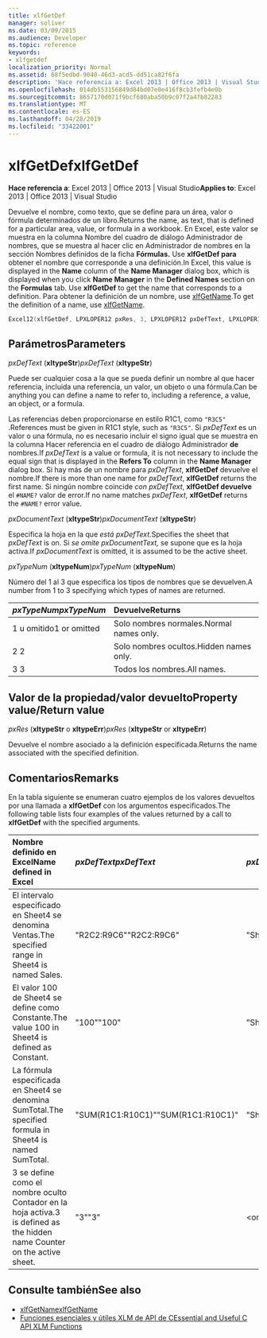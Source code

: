 ```yaml
---
title: xlfGetDef
manager: soliver
ms.date: 03/09/2015
ms.audience: Developer
ms.topic: reference
keywords:
- xlfgetdef
localization_priority: Normal
ms.assetid: 68f5edbd-9040-46d3-acd5-dd51ca82f6fa
description: 'Hace referencia a: Excel 2013 | Office 2013 | Visual Studio'
ms.openlocfilehash: 014db553156849d84bd07e0e416f8cb3fefb4e0b
ms.sourcegitcommit: 8657170d071f9bcf680aba50b9c07f2a4fb82283
ms.translationtype: MT
ms.contentlocale: es-ES
ms.lasthandoff: 04/28/2019
ms.locfileid: "33422001"
---
```

# <a name="xlfgetdef"></a><span data-ttu-id="e7f7a-104">xlfGetDef</span><span class="sxs-lookup"><span data-stu-id="e7f7a-104">xlfGetDef</span></span>

<span data-ttu-id="e7f7a-105">**Hace referencia a**: Excel 2013 | Office 2013 | Visual Studio</span><span class="sxs-lookup"><span data-stu-id="e7f7a-105">**Applies to**: Excel 2013 | Office 2013 | Visual Studio</span></span> 
  
<span data-ttu-id="e7f7a-106">Devuelve el nombre, como texto, que se define para un área, valor o fórmula determinados de un libro.</span><span class="sxs-lookup"><span data-stu-id="e7f7a-106">Returns the name, as text, that is defined for a particular area, value, or formula in a workbook.</span></span> <span data-ttu-id="e7f7a-107">En Excel, este valor se  muestra en la columna Nombre del cuadro de diálogo Administrador  de nombres, que se muestra al hacer clic en Administrador de nombres en la sección Nombres definidos de la ficha **Fórmulas.**   Use **xlfGetDef para** obtener el nombre que corresponde a una definición.</span><span class="sxs-lookup"><span data-stu-id="e7f7a-107">In Excel, this value is displayed in the **Name** column of the **Name Manager** dialog box, which is displayed when you click **Name Manager** in the **Defined Names** section on the **Formulas** tab. Use **xlfGetDef** to get the name that corresponds to a definition.</span></span> <span data-ttu-id="e7f7a-108">Para obtener la definición de un nombre, use [xlfGetName](xlfgetname.md).</span><span class="sxs-lookup"><span data-stu-id="e7f7a-108">To get the definition of a name, use [xlfGetName](xlfgetname.md).</span></span>
  
```cpp
Excel12(xlfGetDef, LPXLOPER12 pxRes, 3, LPXLOPER12 pxDefText, LPXLOPER12 pxDocumentText, LPXLOPER12 pxTypeNum);
```

## <a name="parameters"></a><span data-ttu-id="e7f7a-109">Parámetros</span><span class="sxs-lookup"><span data-stu-id="e7f7a-109">Parameters</span></span>

<span data-ttu-id="e7f7a-110">_pxDefText_ (**xltypeStr**)</span><span class="sxs-lookup"><span data-stu-id="e7f7a-110">_pxDefText_ (**xltypeStr**)</span></span>
  
<span data-ttu-id="e7f7a-111">Puede ser cualquier cosa a la que se pueda definir un nombre al que hacer referencia, incluida una referencia, un valor, un objeto o una fórmula.</span><span class="sxs-lookup"><span data-stu-id="e7f7a-111">Can be anything you can define a name to refer to, including a reference, a value, an object, or a formula.</span></span>
  
<span data-ttu-id="e7f7a-112">Las referencias deben proporcionarse en estilo R1C1, como  `"R3C5"` .</span><span class="sxs-lookup"><span data-stu-id="e7f7a-112">References must be given in R1C1 style, such as  `"R3C5"`.</span></span> <span data-ttu-id="e7f7a-113">Si _pxDefText_ es un valor o una fórmula, no es necesario  incluir el signo igual que se muestra en la columna Hacer referencia en el cuadro de diálogo Administrador **de** nombres.</span><span class="sxs-lookup"><span data-stu-id="e7f7a-113">If  _pxDefText_ is a value or formula, it is not necessary to include the equal sign that is displayed in the **Refers To** column in the **Name Manager** dialog box.</span></span> <span data-ttu-id="e7f7a-114">Si hay más de un nombre para  _pxDefText_, **xlfGetDef** devuelve el nombre.</span><span class="sxs-lookup"><span data-stu-id="e7f7a-114">If there is more than one name for  _pxDefText_, **xlfGetDef** returns the first name.</span></span> <span data-ttu-id="e7f7a-115">Si ningún nombre coincide  _con pxDefText_, **xlfGetDef devuelve** el  `#NAME?` valor de error.</span><span class="sxs-lookup"><span data-stu-id="e7f7a-115">If no name matches  _pxDefText_, **xlfGetDef** returns the  `#NAME?` error value.</span></span> 
  
<span data-ttu-id="e7f7a-116">_pxDocumentText_ (**xltypeStr**)</span><span class="sxs-lookup"><span data-stu-id="e7f7a-116">_pxDocumentText_ (**xltypeStr**)</span></span>
  
<span data-ttu-id="e7f7a-117">Especifica la hoja en la que _está pxDefText._</span><span class="sxs-lookup"><span data-stu-id="e7f7a-117">Specifies the sheet that  _pxDefText_ is on.</span></span> <span data-ttu-id="e7f7a-118">Si  _se omite pxDocumentText,_ se supone que es la hoja activa.</span><span class="sxs-lookup"><span data-stu-id="e7f7a-118">If  _pxDocumentText_ is omitted, it is assumed to be the active sheet.</span></span> 
  
<span data-ttu-id="e7f7a-119">_pxTypeNum_ (**xltypeNum**)</span><span class="sxs-lookup"><span data-stu-id="e7f7a-119">_pxTypeNum_ (**xltypeNum**)</span></span>
  
<span data-ttu-id="e7f7a-120">Número del 1 al 3 que especifica los tipos de nombres que se devuelven.</span><span class="sxs-lookup"><span data-stu-id="e7f7a-120">A number from 1 to 3 specifying which types of names are returned.</span></span>
  
|<span data-ttu-id="e7f7a-121">**_pxTypeNum_**</span><span class="sxs-lookup"><span data-stu-id="e7f7a-121">**_pxTypeNum_**</span></span>|<span data-ttu-id="e7f7a-122">**Devuelve**</span><span class="sxs-lookup"><span data-stu-id="e7f7a-122">**Returns**</span></span>|
|:-----|:-----|
|<span data-ttu-id="e7f7a-123">1 u omitido</span><span class="sxs-lookup"><span data-stu-id="e7f7a-123">1 or omitted</span></span>  <br/> |<span data-ttu-id="e7f7a-124">Solo nombres normales.</span><span class="sxs-lookup"><span data-stu-id="e7f7a-124">Normal names only.</span></span>  <br/> |
|<span data-ttu-id="e7f7a-125">2 </span><span class="sxs-lookup"><span data-stu-id="e7f7a-125">2</span></span>  <br/> |<span data-ttu-id="e7f7a-126">Solo nombres ocultos.</span><span class="sxs-lookup"><span data-stu-id="e7f7a-126">Hidden names only.</span></span>  <br/> |
|<span data-ttu-id="e7f7a-127">3 </span><span class="sxs-lookup"><span data-stu-id="e7f7a-127">3</span></span>  <br/> |<span data-ttu-id="e7f7a-128">Todos los nombres.</span><span class="sxs-lookup"><span data-stu-id="e7f7a-128">All names.</span></span>  <br/> |
   
## <a name="property-valuereturn-value"></a><span data-ttu-id="e7f7a-129">Valor de la propiedad/valor devuelto</span><span class="sxs-lookup"><span data-stu-id="e7f7a-129">Property value/Return value</span></span>

 <span data-ttu-id="e7f7a-130">_pxRes_ (**xltypeStr** o **xltypeErr**)</span><span class="sxs-lookup"><span data-stu-id="e7f7a-130">_pxRes_ (**xltypeStr** or **xltypeErr**)</span></span>
  
<span data-ttu-id="e7f7a-131">Devuelve el nombre asociado a la definición especificada.</span><span class="sxs-lookup"><span data-stu-id="e7f7a-131">Returns the name associated with the specified definition.</span></span>
  
## <a name="remarks"></a><span data-ttu-id="e7f7a-132">Comentarios</span><span class="sxs-lookup"><span data-stu-id="e7f7a-132">Remarks</span></span>

<span data-ttu-id="e7f7a-133">En la tabla siguiente se enumeran cuatro ejemplos de los valores devueltos por una llamada a **xlfGetDef** con los argumentos especificados.</span><span class="sxs-lookup"><span data-stu-id="e7f7a-133">The following table lists four examples of the values returned by a call to **xlfGetDef** with the specified arguments.</span></span> 
  
|<span data-ttu-id="e7f7a-134">**Nombre definido en Excel**</span><span class="sxs-lookup"><span data-stu-id="e7f7a-134">**Name defined in Excel**</span></span>|<span data-ttu-id="e7f7a-135">**_pxDefText_**</span><span class="sxs-lookup"><span data-stu-id="e7f7a-135">**_pxDefText_**</span></span>|<span data-ttu-id="e7f7a-136">**_pxDocumentText_**</span><span class="sxs-lookup"><span data-stu-id="e7f7a-136">**_pxDocumentText_**</span></span>|<span data-ttu-id="e7f7a-137">**_pxTypeNum_**</span><span class="sxs-lookup"><span data-stu-id="e7f7a-137">**_pxTypeNum_**</span></span>|<span data-ttu-id="e7f7a-138">**Valor devuelto**</span><span class="sxs-lookup"><span data-stu-id="e7f7a-138">**Value Returned**</span></span>|
|:-----|:-----|:-----|:-----|:-----|
|<span data-ttu-id="e7f7a-139">El intervalo especificado en Sheet4 se denomina Ventas.</span><span class="sxs-lookup"><span data-stu-id="e7f7a-139">The specified range in Sheet4 is named Sales.</span></span>  <br/> |<span data-ttu-id="e7f7a-140">"R2C2:R9C6"</span><span class="sxs-lookup"><span data-stu-id="e7f7a-140">"R2C2:R9C6"</span></span>  <br/> |<span data-ttu-id="e7f7a-141">"Sheet4"</span><span class="sxs-lookup"><span data-stu-id="e7f7a-141">"Sheet4"</span></span>  <br/> |<span data-ttu-id="e7f7a-142">\<omitido\></span><span class="sxs-lookup"><span data-stu-id="e7f7a-142">\<omitted\></span></span>  <br/> |<span data-ttu-id="e7f7a-143">"Ventas"</span><span class="sxs-lookup"><span data-stu-id="e7f7a-143">"Sales"</span></span>  <br/> |
|<span data-ttu-id="e7f7a-144">El valor 100 de Sheet4 se define como Constante.</span><span class="sxs-lookup"><span data-stu-id="e7f7a-144">The value 100 in Sheet4 is defined as Constant.</span></span>  <br/> |<span data-ttu-id="e7f7a-145">"100"</span><span class="sxs-lookup"><span data-stu-id="e7f7a-145">"100"</span></span>  <br/> |<span data-ttu-id="e7f7a-146">"Sheet4"</span><span class="sxs-lookup"><span data-stu-id="e7f7a-146">"Sheet4"</span></span>  <br/> |<span data-ttu-id="e7f7a-147">\<omitido\></span><span class="sxs-lookup"><span data-stu-id="e7f7a-147">\<omitted\></span></span>  <br/> |<span data-ttu-id="e7f7a-148">"Constante"</span><span class="sxs-lookup"><span data-stu-id="e7f7a-148">"Constant"</span></span>  <br/> |
|<span data-ttu-id="e7f7a-149">La fórmula especificada en Sheet4 se denomina SumTotal.</span><span class="sxs-lookup"><span data-stu-id="e7f7a-149">The specified formula in Sheet4 is named SumTotal.</span></span>  <br/> |<span data-ttu-id="e7f7a-150">"SUM(R1C1:R10C1)"</span><span class="sxs-lookup"><span data-stu-id="e7f7a-150">"SUM(R1C1:R10C1)"</span></span>  <br/> |<span data-ttu-id="e7f7a-151">"Sheet4"</span><span class="sxs-lookup"><span data-stu-id="e7f7a-151">"Sheet4"</span></span>  <br/> |<span data-ttu-id="e7f7a-152">\<omitido\></span><span class="sxs-lookup"><span data-stu-id="e7f7a-152">\<omitted\></span></span>  <br/> |<span data-ttu-id="e7f7a-153">"SumTotal"</span><span class="sxs-lookup"><span data-stu-id="e7f7a-153">"SumTotal"</span></span>  <br/> |
|<span data-ttu-id="e7f7a-154">3 se define como el nombre oculto Contador en la hoja activa.</span><span class="sxs-lookup"><span data-stu-id="e7f7a-154">3 is defined as the hidden name Counter on the active sheet.</span></span>  <br/> |<span data-ttu-id="e7f7a-155">"3"</span><span class="sxs-lookup"><span data-stu-id="e7f7a-155">"3"</span></span>  <br/> |<span data-ttu-id="e7f7a-156">\<omitido\></span><span class="sxs-lookup"><span data-stu-id="e7f7a-156">\<omitted\></span></span>  <br/> |<span data-ttu-id="e7f7a-157">2 </span><span class="sxs-lookup"><span data-stu-id="e7f7a-157">2</span></span>  <br/> |<span data-ttu-id="e7f7a-158">"Contador"</span><span class="sxs-lookup"><span data-stu-id="e7f7a-158">"Counter"</span></span>  <br/> |
   
## <a name="see-also"></a><span data-ttu-id="e7f7a-159">Consulte también</span><span class="sxs-lookup"><span data-stu-id="e7f7a-159">See also</span></span>

- [<span data-ttu-id="e7f7a-160">xlfGetName</span><span class="sxs-lookup"><span data-stu-id="e7f7a-160">xlfGetName</span></span>](xlfgetname.md)
- [<span data-ttu-id="e7f7a-161">Funciones esenciales y útiles XLM de API de C</span><span class="sxs-lookup"><span data-stu-id="e7f7a-161">Essential and Useful C API XLM Functions</span></span>](essential-and-useful-c-api-xlm-functions.md)

